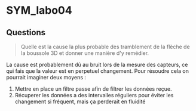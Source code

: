 # SYM_labo04


## Questions

> Quelle est la cause la plus probable des tramblement de la flèche de la boussole 3D et donner une manière d'y remédier.

La cause est probablement dû au bruit lors de la mesure des capteurs, ce qui fais que la valeur est en perpetuel changement. Pour résoudre cela on pourrait imaginer deux moyens :
1. Mettre en place un filtre passe afin de filtrer les données reçue.
2. Récuperer les données a des intervalles réguliers pour éviter les changement si fréquent, mais ça perderait en fluidité
